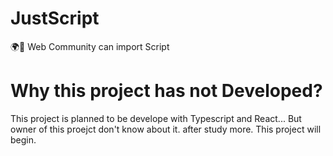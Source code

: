 # JustScript
🌍📃 Web Community can import Script

# Why this project has not Developed?

This project is planned to be develope with Typescript and React...
But owner of this proejct don't know about it.
after study more. This project will begin.